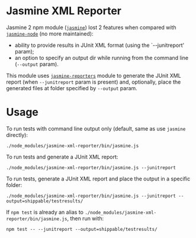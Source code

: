 # Jasmine XML Reporter

Jasmine 2 npm module ([`jasmine`](https://github.com/jasmine/jasmine-npm)) lost 2 features when compared with [`jasmine-node`](https://github.com/mhevery/jasmine-node) (no more maintained):

- ability to provide results in JUnit XML format (using the `--junitreport' param);
- an option to specify an output dir while running from the command line (`--output` param).

This module uses [`jasmine-reporters`](https://github.com/larrymyers/jasmine-reporters) module to generate the JUnit XML report (when `--junitreport` param is present) and, optionally, place the generated files at folder specified by `--output` param.

# Usage

To run tests with command line output only (default, same as use `jasmine` directly):

    ./node_modules/jasmine-xml-reporter/bin/jasmine.js

To run tests and generate a JUnit XML report:

    ./node_modules/jasmine-xml-reporter/bin/jasmine.js --junitreport

To run tests, generate a JUnit XML report and place the output in a specific folder:

    ./node_modules/jasmine-xml-reporter/bin/jasmine.js --junitreport --output=shippable/testresults/

If `npm test` is already an alias to `./node_modules/jasmine-xml-reporter/bin/jasmine.js`, then run with:

    npm test -- --junitreport --output=shippable/testresults/